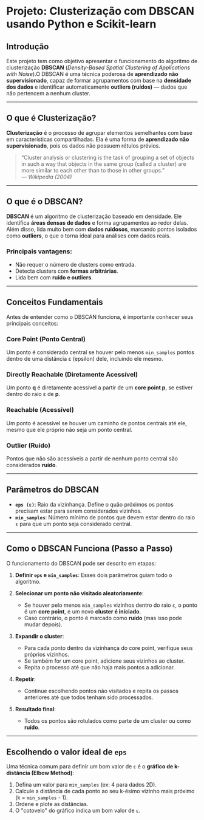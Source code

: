 # Projeto: Clusterização com DBSCAN usando Python e Scikit-learn

## Introdução

Este projeto tem como objetivo apresentar o funcionamento do algoritmo de clusterização **DBSCAN** (*Density-Based Spatial Clustering of Applications with Noise*).O DBSCAN é uma técnica poderosa de **aprendizado não supervisionado**, capaz de formar agrupamentos com base na **densidade dos dados** e identificar automaticamente **outliers (ruídos)** — dados que não pertencem a nenhum cluster.

---

## O que é Clusterização?

**Clusterização** é o processo de agrupar elementos semelhantes com base em características compartilhadas. Ela é uma forma de **aprendizado não supervisionado**, pois os dados não possuem rótulos prévios.

> “Cluster analysis or clustering is the task of grouping a set of objects in such a way that objects in the same group (called a cluster) are more similar to each other than to those in other groups.”  
> — *Wikipedia (2004)*

---

## O que é o DBSCAN?

**DBSCAN** é um algoritmo de clusterização baseado em densidade. Ele identifica **áreas densas de dados** e forma agrupamentos ao redor delas. Além disso, lida muito bem com **dados ruidosos**, marcando pontos isolados como **outliers**, o que o torna ideal para análises com dados reais.

### Principais vantagens:
- Não requer o número de clusters como entrada.
- Detecta clusters com **formas arbitrárias**.
- Lida bem com **ruído e outliers**.

---

## Conceitos Fundamentais

Antes de entender como o DBSCAN funciona, é importante conhecer seus principais conceitos:

### Core Point (Ponto Central)
Um ponto é considerado central se houver pelo menos `min_samples` pontos dentro de uma distância ε (epsilon) dele, incluindo ele mesmo.

### Directly Reachable (Diretamente Acessível)
Um ponto **q** é diretamente acessível a partir de um **core point p**, se estiver dentro do raio ε de **p**.

### Reachable (Acessível)
Um ponto é acessível se houver um caminho de pontos centrais até ele, mesmo que ele próprio não seja um ponto central.

### Outlier (Ruído)
Pontos que não são acessíveis a partir de nenhum ponto central são considerados **ruído**.

---

## Parâmetros do DBSCAN

- **`eps (ε)`**: Raio da vizinhança. Define o quão próximos os pontos precisam estar para serem considerados vizinhos.
- **`min_samples`**: Número mínimo de pontos que devem estar dentro do raio `ε` para que um ponto seja considerado central.

---

## Como o DBSCAN Funciona (Passo a Passo)

O funcionamento do DBSCAN pode ser descrito em etapas:

1. **Definir `eps` e `min_samples`**: Esses dois parâmetros guiam todo o algoritmo.

2. **Selecionar um ponto não visitado aleatoriamente**:
   - Se houver pelo menos `min_samples` vizinhos dentro do raio `ε`, o ponto é um **core point**, e um novo **cluster é iniciado**.
   - Caso contrário, o ponto é marcado como **ruído** (mas isso pode mudar depois).

3. **Expandir o cluster**:
   - Para cada ponto dentro da vizinhança do core point, verifique seus próprios vizinhos.
   - Se também for um core point, adicione seus vizinhos ao cluster.
   - Repita o processo até que não haja mais pontos a adicionar.

4. **Repetir**:
   - Continue escolhendo pontos não visitados e repita os passos anteriores até que todos tenham sido processados.

5. **Resultado final**:
   - Todos os pontos são rotulados como parte de um cluster ou como **ruído**.

---

## Escolhendo o valor ideal de `eps`

Uma técnica comum para definir um bom valor de `ε` é o **gráfico de k-distância (Elbow Method)**:

1. Defina um valor para `min_samples` (ex: 4 para dados 2D).
2. Calcule a distância de cada ponto ao seu k-ésimo vizinho mais próximo (k = `min_samples` - 1).
3. Ordene e plote as distâncias.
4. O "cotovelo" do gráfico indica um bom valor de `ε`.
